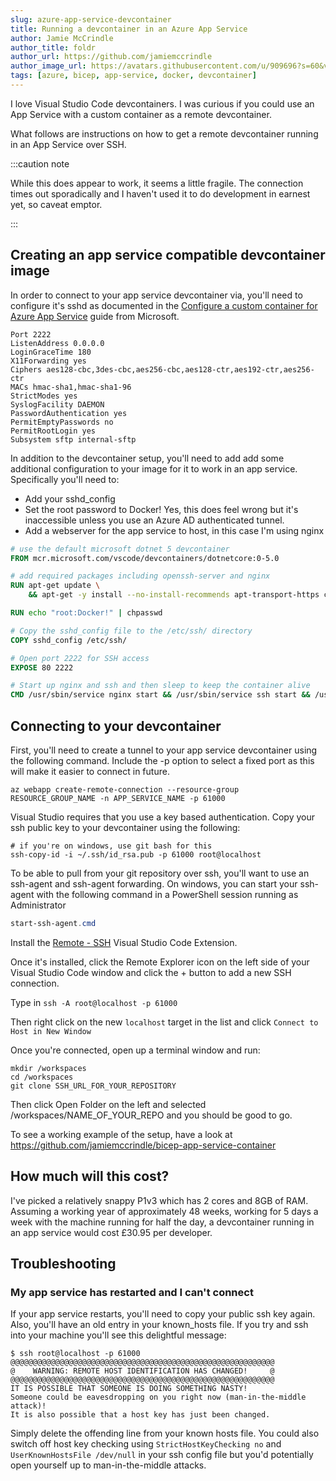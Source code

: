 ```yaml
---
slug: azure-app-service-devcontainer
title: Running a devcontainer in an Azure App Service
author: Jamie McCrindle
author_title: foldr
author_url: https://github.com/jamiemccrindle
author_image_url: https://avatars.githubusercontent.com/u/909696?s=60&v=4
tags: [azure, bicep, app-service, docker, devcontainer]
---
```


I love Visual Studio Code devcontainers. I was curious if you could use an App Service with a custom container as a remote devcontainer.

What follows are instructions on how to get a remote devcontainer running in an App Service over SSH.

:::caution note

While this does appear to work, it seems a little fragile. The connection times out sporadically and I haven't used it to do development in earnest yet, so caveat emptor.

:::


## Creating an app service compatible devcontainer image

In order to connect to your app service devcontainer via, you'll need to configure it's sshd as documented in the [Configure a custom container for Azure App Service](https://docs.microsoft.com/en-us/azure/app-service/configure-custom-container?pivots=container-linux#detect-https-session) guide from Microsoft.

```sshd_config
Port 2222
ListenAddress 0.0.0.0
LoginGraceTime 180
X11Forwarding yes
Ciphers aes128-cbc,3des-cbc,aes256-cbc,aes128-ctr,aes192-ctr,aes256-ctr
MACs hmac-sha1,hmac-sha1-96
StrictModes yes
SyslogFacility DAEMON
PasswordAuthentication yes
PermitEmptyPasswords no
PermitRootLogin yes
Subsystem sftp internal-sftp
```

In addition to the devcontainer setup, you'll need to add add some additional configuration to your image for it to work in an app service. Specifically you'll need to:

* Add your sshd_config
* Set the root password to Docker! Yes, this does feel wrong but it's inaccessible unless you use an Azure AD authenticated tunnel.
* Add a webserver for the app service to host, in this case I'm using nginx

```dockerfile
# use the default microsoft dotnet 5 devcontainer
FROM mcr.microsoft.com/vscode/devcontainers/dotnetcore:0-5.0

# add required packages including openssh-server and nginx
RUN apt-get update \
    && apt-get -y install --no-install-recommends apt-transport-https curl ca-certificates lsb-release gnupg2 openssh-server nginx

RUN echo "root:Docker!" | chpasswd

# Copy the sshd_config file to the /etc/ssh/ directory
COPY sshd_config /etc/ssh/

# Open port 2222 for SSH access
EXPOSE 80 2222

# Start up nginx and ssh and then sleep to keep the container alive
CMD /usr/sbin/service nginx start && /usr/sbin/service ssh start && /usr/bin/sleep infinity
```

## Connecting to your devcontainer

First, you'll need to create a tunnel to your app service devcontainer using the following command. Include the -p option to select a fixed port as this will make it easier to connect in future.

```shell
az webapp create-remote-connection --resource-group RESOURCE_GROUP_NAME -n APP_SERVICE_NAME -p 61000
```

Visual Studio requires that you use a key based authentication. Copy your ssh public key to your devcontainer using the following:

```shell
# if you're on windows, use git bash for this
ssh-copy-id -i ~/.ssh/id_rsa.pub -p 61000 root@localhost
```

To be able to pull from your git repository over ssh, you'll want to use an ssh-agent and ssh-agent forwarding. On windows, you can start your ssh-agent with the following command in a PowerShell session running as Administrator

```PowerShell
start-ssh-agent.cmd
```

Install the [Remote - SSH](https://marketplace.visualstudio.com/items?itemName=ms-vscode-remote.remote-ssh) Visual Studio Code Extension.

Once it's installed, click the Remote Explorer icon on the left side of your Visual Studio Code window and click the + button to add a new SSH connection.

Type in `ssh -A root@localhost -p 61000`

Then right click on the new `localhost` target in the list and click `Connect to Host in New Window`

Once you're connected, open up a terminal window and run:

```shell
mkdir /workspaces
cd /workspaces
git clone SSH_URL_FOR_YOUR_REPOSITORY
```

Then click Open Folder on the left and selected /workspaces/NAME_OF_YOUR_REPO and you should be good to go.

To see a working example of the setup, have a look at https://github.com/jamiemccrindle/bicep-app-service-container

## How much will this cost?

I've picked a relatively snappy P1v3 which has 2 cores and 8GB of RAM. Assuming a working year of approximately 48 weeks, working for 5 days a week with the machine running for half the day, a devcontainer running in an app service would cost £30.95 per developer.

## Troubleshooting

### My app service has restarted and I can't connect

If your app service restarts, you'll need to copy your public ssh key again. Also, you'll have an old entry in your known_hosts file. If you try and ssh into your machine you'll see this delightful message:

```shell
$ ssh root@localhost -p 61000
@@@@@@@@@@@@@@@@@@@@@@@@@@@@@@@@@@@@@@@@@@@@@@@@@@@@@@@@@@@
@    WARNING: REMOTE HOST IDENTIFICATION HAS CHANGED!     @
@@@@@@@@@@@@@@@@@@@@@@@@@@@@@@@@@@@@@@@@@@@@@@@@@@@@@@@@@@@
IT IS POSSIBLE THAT SOMEONE IS DOING SOMETHING NASTY!
Someone could be eavesdropping on you right now (man-in-the-middle attack)!
It is also possible that a host key has just been changed.
```

Simply delete the offending line from your known hosts file. You could also switch off host key checking using `StrictHostKeyChecking no` and `UserKnownHostsFile /dev/null` in your ssh config file but you'd potentially open yourself up to man-in-the-middle attacks.